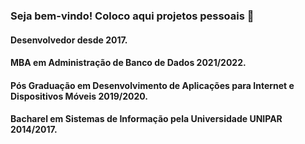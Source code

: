 ### Seja bem-vindo! Coloco aqui projetos pessoais 👋

#### Desenvolvedor desde 2017.
#### MBA em Administração de Banco de Dados 2021/2022.
#### Pós Graduação em Desenvolvimento de Aplicações para Internet e Dispositivos Móveis 2019/2020.
#### Bacharel em Sistemas de Informação pela Universidade UNIPAR 2014/2017.

